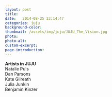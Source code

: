 ```yaml
---
layout: post
title: 
date:   2014-08-25 23:14:47
categories: juju
background-color: 
thumbnail: /assets/img/juju/JUJU_The_Vision.jpg
photo: 
photo-alt: 
custom-excerpt: 
page-introduction: 
---
```

**Artists in JUJU**<br>
Natalie Puls<br>
Dan Parsons<br>
Kate Gilreath<br>
Julia Junkin<br>
Benjamin Kinzer<br>